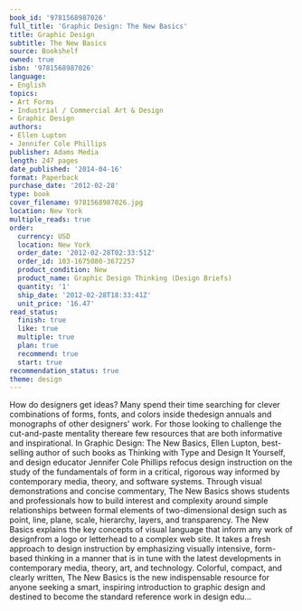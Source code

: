 ```yaml
---
book_id: '9781568987026'
full_title: 'Graphic Design: The New Basics'
title: Graphic Design
subtitle: The New Basics
source: Bookshelf
owned: true
isbn: '9781568987026'
language:
- English
topics:
- Art Forms
- Industrial / Commercial Art & Design
- Graphic Design
authors:
- Ellen Lupton
- Jennifer Cole Phillips
publisher: Adams Media
length: 247 pages
date_published: '2014-04-16'
format: Paperback
purchase_date: '2012-02-28'
type: book
cover_filename: 9781568987026.jpg
location: New York
multiple_reads: true
order:
  currency: USD
  location: New York
  order_date: '2012-02-28T02:33:51Z'
  order_id: 103-1675080-3672257
  product_condition: New
  product_name: Graphic Design Thinking (Design Briefs)
  quantity: '1'
  ship_date: '2012-02-28T18:33:41Z'
  unit_price: '16.47'
read_status:
  finish: true
  like: true
  multiple: true
  plan: true
  recommend: true
  start: true
recommendation_status: true
theme: design
---
```

How do designers get ideas? Many spend their time searching for clever combinations of forms, fonts, and colors inside thedesign annuals and monographs of other designers' work. For those looking to challenge the cut-and-paste mentality thereare few resources that are both informative and inspirational. In Graphic Design: The New Basics, Ellen Lupton, best-selling author of such books as Thinking with Type and Design It Yourself, and design educator Jennifer Cole Phillips refocus design instruction on the study of the fundamentals of form in a critical, rigorous way informed by contemporary media, theory, and software systems. Through visual demonstrations and concise commentary, The New Basics shows students and professionals how to build interest and complexity around simple relationships between formal elements of two-dimensional design such as point, line, plane, scale, hierarchy, layers, and transparency. The New Basics explains the key concepts of visual language that inform any work of designfrom a logo or letterhead to a complex web site. It takes a fresh approach to design instruction by emphasizing visually intensive, form-based thinking in a manner that is in tune with the latest developments in contemporary media, theory, art, and technology. Colorful, compact, and clearly written, The New Basics is the new indispensable resource for anyone seeking a smart, inspiring introduction to graphic design and destined to become the standard reference work in design edu...

